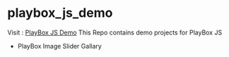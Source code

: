 # playbox_js_demo
Visit : [PlayBox JS Demo](https://www.deepakplay.com/playbox_js_demo/)
This Repo contains demo projects for PlayBox JS
* PlayBox Image Slider Gallary
